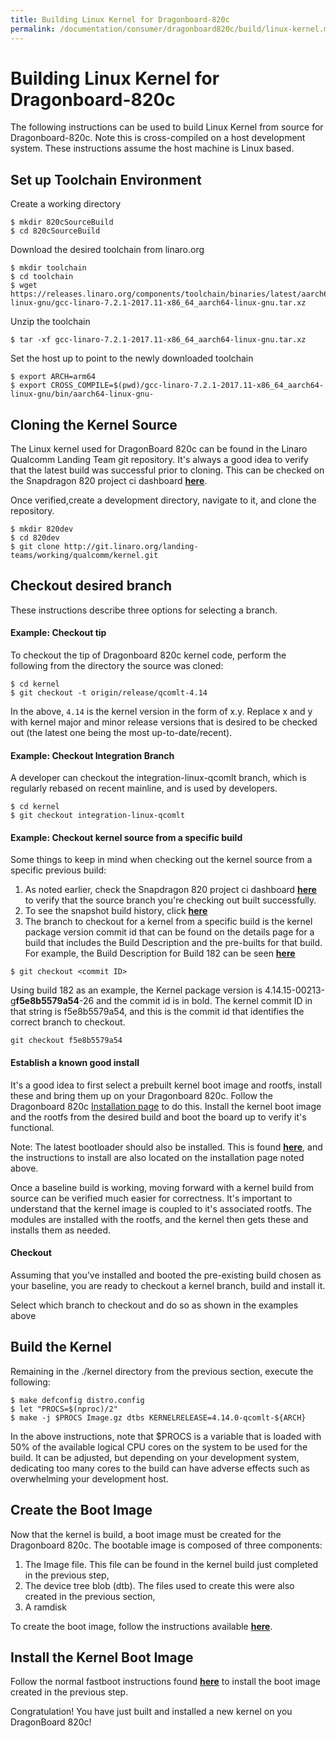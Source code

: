 ```yaml
---
title: Building Linux Kernel for Dragonboard-820c
permalink: /documentation/consumer/dragonboard820c/build/linux-kernel.md.html
---
```


# Building Linux Kernel for Dragonboard-820c

The following instructions can be used to build Linux Kernel from source for Dragonboard-820c.  Note this is cross-compiled on a host development system.   These instructions assume the host machine is Linux based.

## Set up Toolchain Environment
Create a working directory
```
$ mkdir 820cSourceBuild
$ cd 820cSourceBuild
```

Download the desired toolchain from linaro.org
```
$ mkdir toolchain
$ cd toolchain
$ wget  https://releases.linaro.org/components/toolchain/binaries/latest/aarch64-linux-gnu/gcc-linaro-7.2.1-2017.11-x86_64_aarch64-linux-gnu.tar.xz
``` 
Unzip the toolchain
```
$ tar -xf gcc-linaro-7.2.1-2017.11-x86_64_aarch64-linux-gnu.tar.xz
```
Set the host up to point to the newly downloaded toolchain
```
$ export ARCH=arm64
$ export CROSS_COMPILE=$(pwd)/gcc-linaro-7.2.1-2017.11-x86_64_aarch64-linux-gnu/bin/aarch64-linux-gnu-
```
## Cloning the Kernel Source
The Linux kernel used for DragonBoard 820c can be found in the Linaro Qualcomm Landing Team git repository. It's always a good idea to verify that the latest build was successful prior to cloning.  This can be checked on the Snapdragon 820 project ci dashboard [**here**](https://ci.linaro.org/job/lt-qcom-debian-images-dragonboard820c "820c CI").

Once verified,create a development directory, navigate to it, and clone the repository. 
```
$ mkdir 820dev
$ cd 820dev
$ git clone http://git.linaro.org/landing-teams/working/qualcomm/kernel.git
```
## Checkout desired branch
 These instructions describe three options for selecting a branch.
#### Example: Checkout tip
To checkout the tip of Dragonboard 820c kernel code, perform the following from the directory the source was cloned:
```
$ cd kernel
$ git checkout -t origin/release/qcomlt-4.14
```
In the above, `4.14` is the kernel version in the form of x.y.   Replace x and y with kernel major and minor release versions that is desired to be checked out (the latest one being the most up-to-date/recent).
#### Example: Checkout Integration Branch
A developer can checkout the integration-linux-qcomlt branch, which is regularly rebased on recent mainline, and is used by developers.
```
$ cd kernel
$ git checkout integration-linux-qcomlt
```
#### Example: Checkout kernel source from a specific build
Some things to keep in mind when checking out the kernel source from a specific previous build:
 1) As noted earlier, check the Snapdragon 820 project ci dashboard [**here**](https://ci.linaro.org/job/lt-qcom-debian-images-dragonboard820c "820c CI") to verify that the source branch you're checking out built successfully.
 2) To see the snapshot build history, click [**here**](http://snapshots.linaro.org/96boards/dragonboard820c/linaro/debian/ "Build history")
 3) The branch to checkout for a kernel from a specific build is the kernel package version commit id that can be found on the details page for a build that includes the Build Description and the pre-builts for that build.  For example, the Build Description for Build 182 can be seen [**here**](http://snapshots.linaro.org/96boards/dragonboard820c/linaro/debian/ "182 Details")
```
$ git checkout <commit ID>
```

 Using build 182 as an example, the Kernel package version is 4.14.15-00213-g**f5e8b5579a54**-26 and the commit id is in bold.
The kernel commit ID in that string is f5e8b5579a54, and this is the commit id that identifies the correct branch to checkout.
```
git checkout f5e8b5579a54
```
#### Establish a known good install
It's a good idea to first select a prebuilt kernel boot image and rootfs, install these and bring them up on your Dragonboard 820c.  Follow the Dragonboard 820c [Installation page](../installation/ "Installation page") to do this.  Install the kernel boot image and the rootfs from the desired build and boot the board up to verify it's functional.

Note: The latest bootloader should also be installed.  This is found [**here**](http://snapshots.linaro.org/96boards/dragonboard820c/linaro/rescue/latest/ "Bootloader latest"), and the instructions to install are also located on the installation page noted above.

Once a baseline build is working, moving forward with a kernel build from source can be verified much easier for correctness. It's important to understand that the kernel image is coupled to it's associated rootfs. The modules are installed with the rootfs, and the kernel then gets these and installs them as needed. 

#### Checkout 
Assuming that you've installed and booted the pre-existing build  chosen as your baseline, you are ready to checkout a kernel branch, build and install it.

Select which branch to checkout and do so as shown in the examples above

## Build the Kernel
Remaining in the ./kernel directory from the previous section, execute the following:

```
$ make defconfig distro.config
$ let "PROCS=$(nproc)/2"
$ make -j $PROCS Image.gz dtbs KERNELRELEASE=4.14.0-qcomlt-${ARCH}
```
In the above instructions, note that $PROCS is a variable that is loaded with 50% of the available logical CPU cores on the system to be used for the build.  It can be adjusted, but depending on your development system, dedicating too many cores to the build can have adverse effects such as overwhelming your development host.


## Create the Boot Image
Now that the kernel is build, a boot image must be created for the Dragonboard 820c.  The bootable image is composed of three components: 

1) The Image file. This file can be found in the  kernel build just completed in the previous step,
2) The device tree blob (dtb).  The files used to create this were also created in the previous section,
3) A ramdisk

To create the boot image, follow the instructions available [**here**](https://github.com/96boards/documentation/wiki/Dragonboard-Boot-Image "Create boot image").

## Install the Kernel Boot Image
Follow the normal fastboot instructions found [**here**](../installation/ "Fastboot install") to install the boot image created in the previous step.   

  
Congratulation!  You have just built and installed a new kernel on you DragonBoard 820c!
